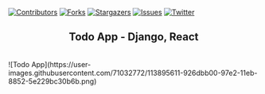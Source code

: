 <!--
*** Thanks for checking out one of my first django + react repos. If you want to contribute, 
*** notify me with opening issue here. I'll be so glad to hear that. Check my other repos, 
*** it'll be useful if you are a beginner, junior and middle developers. Thank you again one 
*** more time. 
-->


[![Contributors][contributors-shield]][contributors-url]
[![Forks][forks-shield]][forks-url]
[![Stargazers][stars-shield]][stars-url]
[![Issues][issues-shield]][issues-url]
[![Twitter][twitter-shield]][twitter-url]





<!-- Project Overview -->
<h2 align="center">Todo App - Django, React</h2>
<br />
![Todo App](https://user-images.githubusercontent.com/71032772/113895611-926dbb00-97e2-11eb-8852-5e229bc30b6b.png)





<!-- MARKDOWN LINKS & IMAGES -->
<!-- https://www.markdownguide.org/basic-syntax/#reference-style-links -->
[contributors-shield]: https://img.shields.io/github/contributors/MukhammadsodikIsmoilov/todo-app?style=for-the-badge
[contributors-url]: https://github.com/MukhammadsodikIsmoilov/todo-app/graphs/contributors
[forks-shield]: https://img.shields.io/github/forks/MukhammadsodikIsmoilov/todo-app?style=for-the-badge
[forks-url]: https://github.com/MukhammadsodikIsmoilov/todo-app/network/members
[stars-shield]: https://img.shields.io/github/stars/MukhammadsodikIsmoilov/todo-app?style=for-the-badge
[stars-url]: https://github.com/MukhammadsodikIsmoilov/todo-app/stargazers
[issues-shield]: https://img.shields.io/github/issues/MukhammadsodikIsmoilov/todo-app?style=for-the-badge
[issues-url]: https://github.com/MukhammadsodikIsmoilov/todo-app/issues
[twitter-shield]: https://img.shields.io/twitter/url?label=Tweeter&logo=twitter&style=social&url=https%3A%2F%2Ftwitter.com%2Fcurious_333
[twitter-url]: https://twitter.com/curious_333

